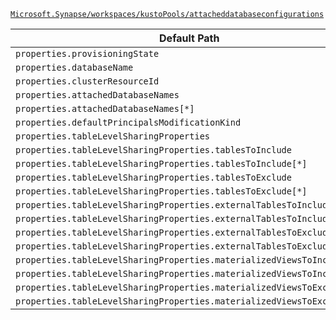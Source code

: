 [`Microsoft.Synapse/workspaces/kustoPools/attacheddatabaseconfigurations`](https://docs.microsoft.com/en-us/azure/templates/microsoft.synapse/workspaces/kustopools/attacheddatabaseconfigurations)

| Default Path | Alias |
|---|---|
| `properties.provisioningState` | `Microsoft.Synapse/workspaces/kustoPools/attachedDatabaseConfigurations/provisioningState` |
| `properties.databaseName` | `Microsoft.Synapse/workspaces/kustoPools/attachedDatabaseConfigurations/databaseName` |
| `properties.clusterResourceId` | `Microsoft.Synapse/workspaces/kustoPools/attachedDatabaseConfigurations/clusterResourceId` |
| `properties.attachedDatabaseNames` | `Microsoft.Synapse/workspaces/kustoPools/attachedDatabaseConfigurations/attachedDatabaseNames` |
| `properties.attachedDatabaseNames[*]` | `Microsoft.Synapse/workspaces/kustoPools/attachedDatabaseConfigurations/attachedDatabaseNames[*]` |
| `properties.defaultPrincipalsModificationKind` | `Microsoft.Synapse/workspaces/kustoPools/attachedDatabaseConfigurations/defaultPrincipalsModificationKind` |
| `properties.tableLevelSharingProperties` | `Microsoft.Synapse/workspaces/kustoPools/attachedDatabaseConfigurations/tableLevelSharingProperties` |
| `properties.tableLevelSharingProperties.tablesToInclude` | `Microsoft.Synapse/workspaces/kustoPools/attachedDatabaseConfigurations/tableLevelSharingProperties.tablesToInclude` |
| `properties.tableLevelSharingProperties.tablesToInclude[*]` | `Microsoft.Synapse/workspaces/kustoPools/attachedDatabaseConfigurations/tableLevelSharingProperties.tablesToInclude[*]` |
| `properties.tableLevelSharingProperties.tablesToExclude` | `Microsoft.Synapse/workspaces/kustoPools/attachedDatabaseConfigurations/tableLevelSharingProperties.tablesToExclude` |
| `properties.tableLevelSharingProperties.tablesToExclude[*]` | `Microsoft.Synapse/workspaces/kustoPools/attachedDatabaseConfigurations/tableLevelSharingProperties.tablesToExclude[*]` |
| `properties.tableLevelSharingProperties.externalTablesToInclude` | `Microsoft.Synapse/workspaces/kustoPools/attachedDatabaseConfigurations/tableLevelSharingProperties.externalTablesToInclude` |
| `properties.tableLevelSharingProperties.externalTablesToInclude[*]` | `Microsoft.Synapse/workspaces/kustoPools/attachedDatabaseConfigurations/tableLevelSharingProperties.externalTablesToInclude[*]` |
| `properties.tableLevelSharingProperties.externalTablesToExclude` | `Microsoft.Synapse/workspaces/kustoPools/attachedDatabaseConfigurations/tableLevelSharingProperties.externalTablesToExclude` |
| `properties.tableLevelSharingProperties.externalTablesToExclude[*]` | `Microsoft.Synapse/workspaces/kustoPools/attachedDatabaseConfigurations/tableLevelSharingProperties.externalTablesToExclude[*]` |
| `properties.tableLevelSharingProperties.materializedViewsToInclude` | `Microsoft.Synapse/workspaces/kustoPools/attachedDatabaseConfigurations/tableLevelSharingProperties.materializedViewsToInclude` |
| `properties.tableLevelSharingProperties.materializedViewsToInclude[*]` | `Microsoft.Synapse/workspaces/kustoPools/attachedDatabaseConfigurations/tableLevelSharingProperties.materializedViewsToInclude[*]` |
| `properties.tableLevelSharingProperties.materializedViewsToExclude` | `Microsoft.Synapse/workspaces/kustoPools/attachedDatabaseConfigurations/tableLevelSharingProperties.materializedViewsToExclude` |
| `properties.tableLevelSharingProperties.materializedViewsToExclude[*]` | `Microsoft.Synapse/workspaces/kustoPools/attachedDatabaseConfigurations/tableLevelSharingProperties.materializedViewsToExclude[*]` |

